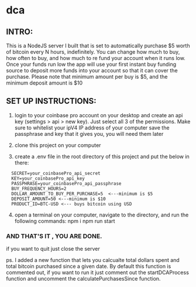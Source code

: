 # dca

## INTRO:

This is a NodeJS server I built that is set to automatically purchase $5 worth of bitcoin every N hours, indefinitely. You can change how much to buy, how often to buy, and how much to re fund your account when it runs low. Once your funds run low the app will use your first instant buy funding source to deposit more funds into your account so that it can cover the purchase.
Please note that minimum amount per buy is $5, and the minimum deposit amount is \$10

## SET UP INSTRUCTIONS:

1. login to your coinbase pro account on your desktop and create an api key (settings > api > new key). Just select all 3 of the permissions. Make sure to whitelist your ipV4 IP address of your computer
   save the passphrase and key that it gives you, you will need them later

2. clone this project on your computer

3. create a .env file in the root directory of this project and put the below in there:

```
  SECRET=your_coinbasePro_api_secret
  KEY=your_coinbasePro_api_key
  PASSPHRASE=your_coinbasePro_api_passphrase
  BUY_FREQUENCY_HOURS=2
  DOLLAR_AMOUNT_TO_BUY_PER_PURCHASE=5  <---minimum is $5
  DEPOSIT_AMOUNT=50 <---minimum is $10
  PRODUCT_ID=BTC-USD <--- buys bitcoin using USD
```

4. open a terminal on your computer, navigate to the directory, and run the following commands:
   npm i
   npm run start

### AND THAT'S IT , YOU ARE DONE.

if you want to quit just close the server

ps. I added a new function that lets you calcualte total dollars spent and total bitcoin purchased since a given date. By default this function is commented out, if you want to run it just comment out the startDCAProcess function and uncomment the calculatePurchasesSince function.
